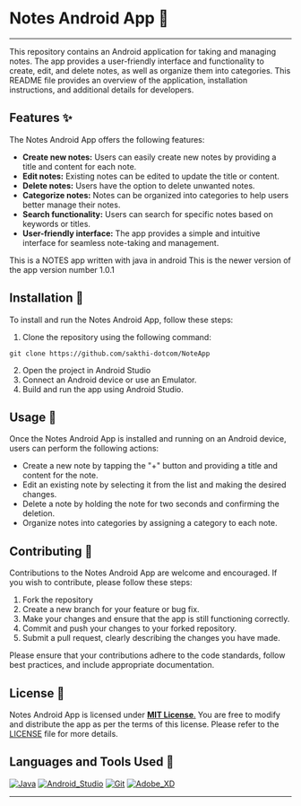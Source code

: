# Notes Android App 📝


---

This repository contains an Android application for taking and managing notes. The app provides a user-friendly interface and functionality to create, edit, and delete notes, as well as organize them into categories. This README file provides an overview of the application, installation instructions, and additional details for developers.

## Features ✨

The Notes Android App offers the following features:

- **Create new notes:** Users can easily create new notes by providing a title and content for each note.
- **Edit notes:** Existing notes can be edited to update the title or content.
- **Delete notes:** Users have the option to delete unwanted notes.
- **Categorize notes:** Notes can be organized into categories to help users better manage their notes.
- **Search functionality:** Users can search for specific notes based on keywords or titles.
- **User-friendly interface:** The app provides a simple and intuitive interface for seamless note-taking and management.

This is a NOTES app written with java in android This is the newer version of the app 
version number 1.0.1

## Installation 🚀

To install and run the Notes Android App, follow these steps: 

1. Clone the repository using the following command: 
```
git clone https://github.com/sakthi-dotcom/NoteApp
```
2. Open the project in Android Studio 
3. Connect an Android device or use an Emulator. 
4. Build and run the app using Android Studio. 

## Usage 📱

Once the Notes Android App is installed and running on an Android device, users can perform the following actions: 

- Create a new note by tapping the "+" button and providing a title and content for the note. 
- Edit an existing note by selecting it from the list and making the desired changes. 
- Delete a note by holding the note for two seconds and confirming the deletion. 
- Organize notes into categories by assigning a category to each note. 

## Contributing 🤝 

Contributions to the Notes Android App are welcome and encouraged. If you wish to contribute, please follow these steps: 

1. Fork the repository
2. Create a new branch for your feature or bug fix. 
3. Make your changes and ensure that the app is still functioning correctly. 
4. Commit and push your changes to your forked repository. 
5. Submit a pull request, clearly describing the changes you have made. 

Please ensure that your contributions adhere to the code standards, follow best practices, and include appropriate documentation. 

## License 📄

Notes Android App is licensed under <ins>**MIT License**.</ins> You are free to modify and distribute the app as per the terms of this license. Please refer to the [LICENSE](/LICENSE) file for more details. 

## Languages and Tools Used 🔧

[![Java](https://img.shields.io/badge/Java-ED8B00?style=for-the-badge&logo=java&logoColor=white)](https://github.com/Ruban2205/Notes-android-app)
[![Android_Studio](https://img.shields.io/badge/Android_Studio-3DDC84?style=for-the-badge&logo=android-studio&logoColor=white)](https://github.com/Ruban2205/Notes-android-app)
[![Git](https://img.shields.io/badge/GIT-E44C30?style=for-the-badge&logo=git&logoColor=white)](https://github.com/Ruban2205/Notes-android-app)
[![Adobe_XD](https://img.shields.io/badge/Adobe%20XD-470137?style=for-the-badge&logo=Adobe%20XD&logoColor=#FF61F6)](https://github.com/Ruban2205/Notes-android-app)


<hr/>
